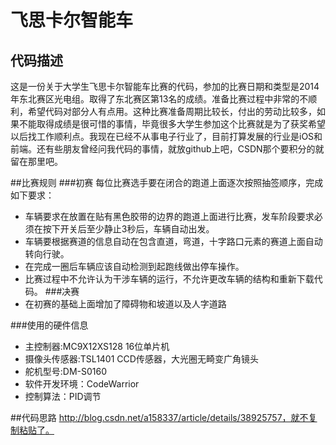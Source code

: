 # 飞思卡尔智能车

## 代码描述

这是一份关于大学生飞思卡尔智能车比赛的代码，参加的比赛日期和类型是2014年东北赛区光电组。取得了东北赛区第13名的成绩。准备比赛过程中非常的不顺利，希望代码对部分人有点用。这种比赛准备周期比较长，付出的劳动比较多，如果不能取得成绩是很可惜的事情，毕竟很多大学生参加这个比赛就是为了获奖希望以后找工作顺利点。我现在已经不从事电子行业了，目前打算发展的行业是iOS和前端。还有些朋友曾经问我代码的事情，就放github上吧，CSDN那个要积分的就留在那里吧。

##比赛规则
###初赛
 每位比赛选手要在闭合的跑道上面逐次按照抽签顺序，完成如下要求：
 - 车辆要求在放置在贴有黑色胶带的边界的跑道上面进行比赛，发车阶段要求必须在按下开关后至少静止3秒后，车辆自动出发。
 - 车辆要根据赛道的信息自动在包含直道，弯道，十字路口元素的赛道上面自动转向行驶。
 - 在完成一圈后车辆应该自动检测到起跑线做出停车操作。
 - 比赛过程中不允许认为干涉车辆的运行，不允许更改车辆的结构和重新下载代码。
 ###决赛
 - 在初赛的基础上面增加了障碍物和坡道以及人字道路
 
###使用的硬件信息
  - 主控制器:MC9X12XS128 16位单片机
  - 摄像头传感器:TSL1401 CCD传感器，大光圈无畸变广角镜头
  - 舵机型号:DM-S0160
  - 软件开发环境：CodeWarrior
  - 控制算法：PID调节
  

##代码思路
http://blog.csdn.net/a158337/article/details/38925757，就不复制粘贴了。
